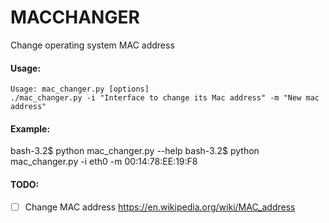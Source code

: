 # MACCHANGER
Change operating system MAC address


#### Usage:
```
Usage: mac_changer.py [options]
./mac_changer.py -i "Interface to change its Mac address" -m "New mac address"
```

#### Example:
bash-3.2$ python mac_changer.py --help
bash-3.2$ python mac_changer.py -i eth0 -m 00:14:78:EE:19:F8


#### TODO:
- [ ] Change MAC address
https://en.wikipedia.org/wiki/MAC_address



